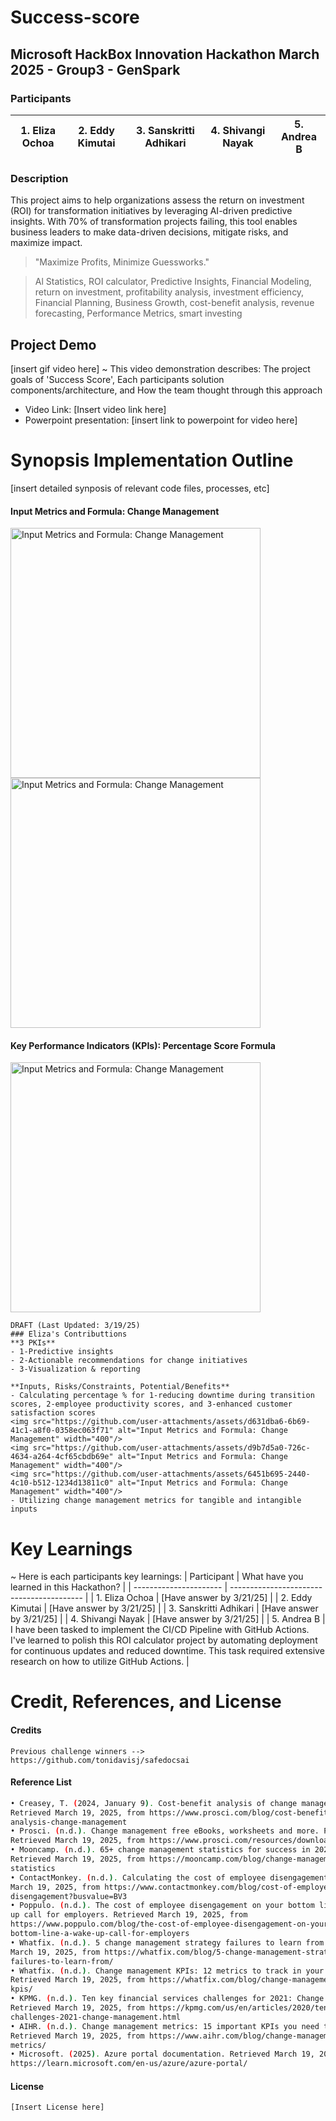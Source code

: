 # Success-score
## Microsoft HackBox Innovation Hackathon March 2025 - Group3 - GenSpark
### Participants
| 1. Eliza Ochoa  | 2. Eddy Kimutai |  3. Sanskritti Adhikari  | 4. Shivangi Nayak | 5. Andrea B |
| -------------   | -------------   |  ----------------------  | ----------------- | ----------- |


   
### Description
This project aims to help organizations assess the return on investment (ROI) for transformation initiatives by leveraging AI-driven predictive insights. With 70% of transformation projects failing, this tool enables business leaders to make data-driven decisions, mitigate risks, and maximize impact.
> "Maximize Profits, Minimize Guessworks."

> Al Statistics, ROI calculator, Predictive Insights, Financial Modeling, return on investment, profitability analysis, investment efficiency, Financial Planning, Business Growth, cost-benefit analysis, revenue forecasting, Performance Metrics, smart investing



## Project Demo
[insert gif video here]
~ This video demonstration describes: The project goals of 'Success Score', Each participants solution components/architecture, and How the team thought through this approach
- Video Link: [Insert video link here]
- Powerpoint presentation: [insert link to powerpoint for video here]



# Synopsis Implementation Outline
[insert detailed synposis of relevant code files, processes, etc]
#### Input Metrics and Formula: Change Management
<img src="https://github.com/user-attachments/assets/d631dba6-6b69-41c1-a8f0-0358ec063f71" alt="Input Metrics and Formula: Change Management" width="400"/>
<img src="https://github.com/user-attachments/assets/d9b7d5a0-726c-4634-a264-4cf65cbdb69e" alt="Input Metrics and Formula: Change Management" width="400"/>

#### Key Performance Indicators (KPIs): Percentage Score Formula 
<img src="https://github.com/user-attachments/assets/6451b695-2440-4c10-b512-1234d13811c0" alt="Input Metrics and Formula: Change Management" width="400"/>

```
DRAFT (Last Updated: 3/19/25)
### Eliza's Contributtions
**3 PKIs**
- 1-Predictive insights
- 2-Actionable recommendations for change initiatives
- 3-Visualization & reporting

**Inputs, Risks/Constraints, Potential/Benefits**
- Calculating percentage % for 1-reducing downtime during transition scores, 2-employee productivity scores, and 3-enhanced customer satisfaction scores
<img src="https://github.com/user-attachments/assets/d631dba6-6b69-41c1-a8f0-0358ec063f71" alt="Input Metrics and Formula: Change Management" width="400"/>
<img src="https://github.com/user-attachments/assets/d9b7d5a0-726c-4634-a264-4cf65cbdb69e" alt="Input Metrics and Formula: Change Management" width="400"/>
<img src="https://github.com/user-attachments/assets/6451b695-2440-4c10-b512-1234d13811c0" alt="Input Metrics and Formula: Change Management" width="400"/>
- Utilizing change management metrics for tangible and intangible inputs

```



# Key Learnings
~ Here is each participants key learnings:
| Participant             | What have you learned in this Hackathon? |
| ----------------------  | ----------------------------------------- |
| 1. Eliza Ochoa          | [Have answer by 3/21/25]  |
| 2. Eddy Kimutai         | [Have answer by 3/21/25]  |
| 3. Sanskritti Adhikari  | [Have answer by 3/21/25]  |
| 4. Shivangi Nayak       | [Have answer by 3/21/25]  |
| 5. Andrea B             | I have been tasked to implement the CI/CD Pipeline with GitHub Actions. I've learned to polish this ROI calculator project by automating deployment for continuous updates and                              reduced downtime. This task required extensive research on how to utilize GitHub Actions.  |



# Credit, References, and License
#### Credits
```
Previous challenge winners --> https://github.com/tonidavisj/safedocsai
```
#### Reference List
 ```Bash
 • Creasey, T. (2024, January 9). Cost-benefit analysis of change management. Prosci. 
Retrieved March 19, 2025, from https://www.prosci.com/blog/cost-benefit
analysis-change-management 
• Prosci. (n.d.). Change management free eBooks, worksheets and more. Prosci. 
Retrieved March 19, 2025, from https://www.prosci.com/resources/downloads 
• Mooncamp. (n.d.). 65+ change management statistics for success in 2025. 
Retrieved March 19, 2025, from https://mooncamp.com/blog/change-management
statistics 
• ContactMonkey. (n.d.). Calculating the cost of employee disengagement. Retrieved 
March 19, 2025, from https://www.contactmonkey.com/blog/cost-of-employee
disengagement?busvalue=BV3 
• Poppulo. (n.d.). The cost of employee disengagement on your bottom line: A wake
up call for employers. Retrieved March 19, 2025, from 
https://www.poppulo.com/blog/the-cost-of-employee-disengagement-on-your
bottom-line-a-wake-up-call-for-employers 
• Whatfix. (n.d.). 5 change management strategy failures to learn from. Retrieved 
March 19, 2025, from https://whatfix.com/blog/5-change-management-strategy
failures-to-learn-from/ 
• Whatfix. (n.d.). Change management KPIs: 12 metrics to track in your dashboard. 
Retrieved March 19, 2025, from https://whatfix.com/blog/change-management
kpis/ 
• KPMG. (n.d.). Ten key financial services challenges for 2021: Change management. 
Retrieved March 19, 2025, from https://kpmg.com/us/en/articles/2020/ten-key-fs
challenges-2021-change-management.html
• AIHR. (n.d.). Change management metrics: 15 important KPIs you need to track. 
Retrieved March 19, 2025, from https://www.aihr.com/blog/change-management
metrics/ 
• Microsoft. (2025). Azure portal documentation. Retrieved March 19, 2025, from 
https://learn.microsoft.com/en-us/azure/azure-portal/
```
#### License
```
[Insert License here]

